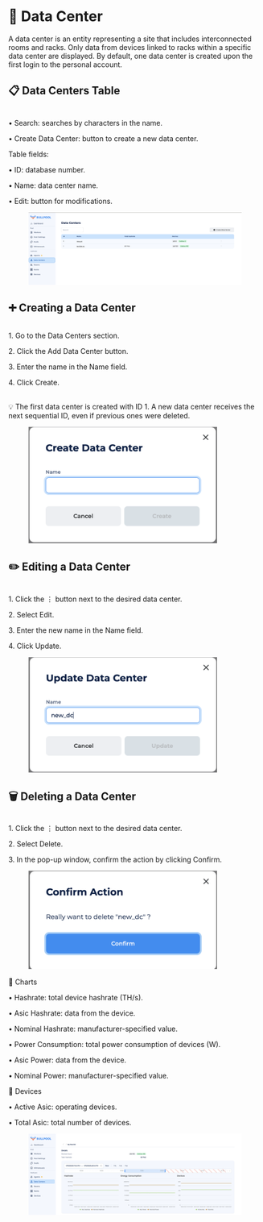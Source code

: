 # 🏢 Data Center

A data center is an entity representing a site that includes interconnected rooms and racks. Only data from devices linked to racks within a specific data center are displayed. By default, one data center is created upon the first login to the personal account.

## 📋 Data Centers Table

\
• Search: searches by characters in the name.

• Create Data Center: button to create a new data center.



Table fields:

• ID: database number.

• Name: data center name.

• Edit: button for modifications.

<figure><img src="../../../.gitbook/assets/Снимок экрана 2025-01-13 в 20.00.48.png" alt=""><figcaption></figcaption></figure>

## ➕ Creating a Data Center

\
1\. Go to the Data Centers section.

2\. Click the Add Data Center button.

3\. Enter the name in the Name field.

4\. Click Create.

\
💡 The first data center is created with ID 1. A new data center receives the next sequential ID, even if previous ones were deleted.

<figure><img src="../../../.gitbook/assets/Снимок экрана 2025-01-13 в 20.01.05.png" alt="" width="375"><figcaption></figcaption></figure>

## ✏️ Editing a Data Center

\
1\. Click the ⋮ button next to the desired data center.

2\. Select Edit.

3\. Enter the new name in the Name field.

4\. Click Update.

<figure><img src="../../../.gitbook/assets/Снимок экрана 2025-01-13 в 20.01.23.png" alt="" width="375"><figcaption></figcaption></figure>

## 🗑️ Deleting a Data Center

\
1\. Click the ⋮ button next to the desired data center.

2\. Select Delete.

3\. In the pop-up window, confirm the action by clicking Confirm.

<figure><img src="../../../.gitbook/assets/Снимок экрана 2025-01-13 в 20.01.44.png" alt="" width="375"><figcaption></figcaption></figure>

🔹 Charts

• Hashrate: total device hashrate (TH/s).

• Asic Hashrate: data from the device.

• Nominal Hashrate: manufacturer-specified value.

• Power Consumption: total power consumption of devices (W).

• Asic Power: data from the device.

• Nominal Power: manufacturer-specified value.

🔹 Devices

• Active Asic: operating devices.

• Total Asic: total number of devices.

<figure><img src="../../../.gitbook/assets/Снимок экрана 2025-01-13 в 20.04.38.png" alt=""><figcaption></figcaption></figure>
